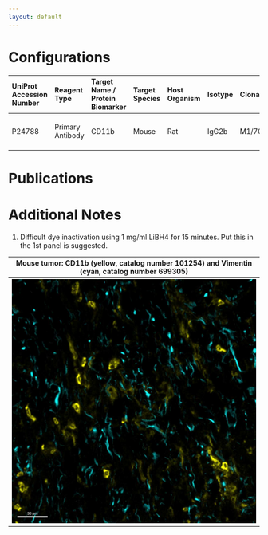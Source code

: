 ```yaml
---
layout: default
---
```


# Configurations

| UniProt Accession Number   | Reagent Type     | Target Name / Protein Biomarker   | Target Species   | Host Organism   | Isotype   | Clonality   | Vendor    |   Catalog Number | Conjugate   | RRID       | Availability   | Method        | Tissue Preservation               | Target Tissue                    | Tissue State   | Detergent         | Antigen Retrieval Conditions   | Dye Inactivation Conditions   | Recommend   | Agree                                                        | Disagree   | Contributor                                                  | Notes       |
|:---------------------------|:-----------------|:----------------------------------|:-----------------|:----------------|:----------|:------------|:----------|-----------------:|:------------|:-----------|:---------------|:--------------|:----------------------------------|:---------------------------------|:---------------|:------------------|:-------------------------------|:------------------------------|:------------|:-------------------------------------------------------------|:-----------|:-------------------------------------------------------------|:------------|
| P24788                     | Primary Antibody | CD11b                             | Mouse            | Rat             | IgG2b     | M1/70       | BioLegend |           101254 | AF594       | AB_2563231 | Stock          | IBEX2D Manual | 1:4 Cytofix/Cytoperm Fixed Frozen | Pancreatic Ductal Adenocarcinoma | Tumor          | 0.3% Triton-X-100 | NA                             | NA                            | Yes         | [0009-0007-0646-7946](https://orcid.org/0009-0007-0646-7946) | NA         | [0009-0007-0646-7946](https://orcid.org/0009-0007-0646-7946) | [1](#notes) |

# Publications



# Additional Notes

<a name="notes"></a>
1. Difficult dye inactivation using 1 mg/ml LiBH4 for 15 minutes. Put this in the 1st panel is suggested.

| Mouse tumor: CD11b (yellow, catalog number 101254) and Vimentin (cyan, catalog number 699305) |
|:-------:|
| ![](Mouse_tumor_CD11b_101254_Vimentin_699305.jpg) |
